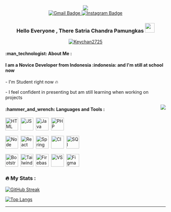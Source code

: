 <div id="header" align="center">
  <img src="https://raw.githubusercontent.com/TheDudeThatCode/TheDudeThatCode/master/Assets/Developer.gif"/>
     <div id="badges">
  <a href="mailto:ibnuljefry99@gmail.com">
    <img src="https://img.shields.io/badge/Gmail-red?style=for-the-badge&logo=gmail&logoColor=white" alt="Gmail Badge"/>
  </a>
  <a href="https://www.instagram.com/ibnuljefry99/">
    <img src="https://img.shields.io/badge/Instagram-white?style=for-the-badge&logo=instagram" alt="Instagram Badge"/>
  </a>
</div>
  
<h3 align="center">Hello Everyone , There Satria Chandra Pamungkas <img   src="https://media.giphy.com/media/hvRJCLFzcasrR4ia7z/giphy.gif" width="30px"/></h3>
<p align="center"><a href="https://github.com/ryo-ma/github-profile-trophy"><img src="https://github-profile-trophy.vercel.app/?username=Keychan2725&row=1&no-frame=true&margin-w=15&theme=discord" alt="Keychan2725" /></a></p>

<h4 align="left">:man_technologist: About Me :</h4>
<h4 align="left">I am a Novice Developer from Indonesia :indonesia: and I'm still at school now </h4>
<p align="left">
 <p align="left">- I'm Student right now 🔥</p>
 <p align="left">- I feel confident in presenting but am still learning when working on projects </p>
  <img align="right" src="https://encrypted-tbn0.gstatic.com/images?q=tbn:ANd9GcQr7dYvgITz0AtGBekZ6zmTUzadmqtRhASYo26DYvq0Hg&s"  />
</p>

<h4 align="left">:hammer_and_wrench: Languages and Tools :</h4>
<div align="left">
  <img src="https://cdn.jsdelivr.net/gh/devicons/devicon/icons/html5/html5-original.svg" title="HTML" alt="HTML" width="40" height="40"/>&nbsp;
  <img src="https://cdn.jsdelivr.net/gh/devicons/devicon/icons/javascript/javascript-original.svg" title="JS" alt="JS" width="40" height="40"/>&nbsp;
  <img src="https://cdn.jsdelivr.net/gh/devicons/devicon/icons/java/java-original.svg" title="Java" alt="Java" width="40" height="40"/>&nbsp;
  <img src="https://cdn.jsdelivr.net/gh/devicons/devicon/icons/php/php-original.svg" title="PHP" alt="PHP" width="40" height="40"/>&nbsp;


  <img src="https://cdn.jsdelivr.net/gh/devicons/devicon/icons/nodejs/nodejs-original.svg" title="Node" alt="Node" width="40" height="40"/>&nbsp;
  <img src="https://cdn.jsdelivr.net/gh/devicons/devicon/icons/react/react-original.svg" title="React" alt="React" width="40" height="40"/>&nbsp;
  <img src="https://cdn.jsdelivr.net/gh/devicons/devicon/icons/spring/spring-original.svg" title="Spring" alt="Spring" width="40" height="40"/>&nbsp;
  <img src="https://cdn.jsdelivr.net/gh/devicons/devicon/icons/codeigniter/codeigniter-plain.svg" title="CI" alt="CI" width="40" height="40"/>&nbsp;
  <img src="https://cdn.jsdelivr.net/gh/devicons/devicon/icons/mysql/mysql-original.svg" title="SQL" alt="SQl" width="40" height="40"/>&nbsp;
          
  <img src="https://cdn.jsdelivr.net/gh/devicons/devicon/icons/bootstrap/bootstrap-original.svg" title="Bootstrap" alt="Bootstrap" width="40" height="40"/>&nbsp;
  <img src="https://cdn.jsdelivr.net/gh/devicons/devicon@latest/icons/tailwindcss/tailwindcss-original.svg" title="Tailwind" alt="Tailwind" width="40" height="40"/>&nbsp;
  <img src="https://cdn.jsdelivr.net/gh/devicons/devicon/icons/firebase/firebase-plain.svg" title="Firebase" alt="Firebase" width="40" height="40"/>&nbsp;
  <img src="https://cdn.jsdelivr.net/gh/devicons/devicon/icons/vscode/vscode-original.svg" title="VS" alt="VS" width="40" height="40"/>&nbsp;
  <img src="https://cdn.jsdelivr.net/gh/devicons/devicon/icons/figma/figma-original.svg" title="Figma" alt="Figma" width="40" height="40"/>&nbsp;
</div>

<div align="left">
  
### :fire: My Stats :
[![GitHub Streak](http://github-readme-streak-stats.herokuapp.com?user=Keychan2725&theme=dark&background=000000)](https://git.io/streak-stats)

[![Top Langs](https://github-readme-stats.vercel.app/api/top-langs/?username=Keychan2725&layout=compact&theme=vision-friendly-dark)](https://github.com/Keychan2725/github-readme-stats)

---
</div>
